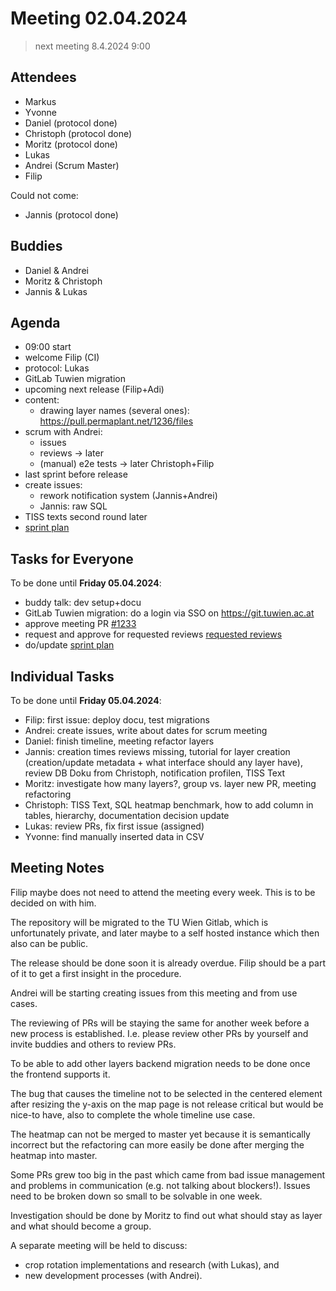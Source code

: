 # Meeting 02.04.2024

> next meeting 8.4.2024 9:00

## Attendees

- Markus
- Yvonne
- Daniel (protocol done)
- Christoph (protocol done)
- Moritz (protocol done)
- Lukas
- Andrei (Scrum Master)
- Filip

Could not come:

- Jannis (protocol done)

## Buddies

- Daniel & Andrei
- Moritz & Christoph
- Jannis & Lukas

## Agenda

- 09:00 start
- welcome Filip (CI)
- protocol: Lukas
- GitLab Tuwien migration
- upcoming next release (Filip+Adi)
- content:
  - drawing layer names (several ones): https://pull.permaplant.net/1236/files
- scrum with Andrei:
  - issues
  - reviews -> later
  - (manual) e2e tests -> later Christoph+Filip
- last sprint before release
- create issues:
  - rework notification system (Jannis+Andrei)
  - Jannis: raw SQL
- TISS texts second round later
- [sprint plan](https://project.permaplant.net)

## Tasks for Everyone

To be done until **Friday 05.04.2024**:

- buddy talk: dev setup+docu
- GitLab Tuwien migration: do a login via SSO on https://git.tuwien.ac.at
- approve meeting PR [#1233](https://pull.permaplant.net/1233/files)
- request and approve for requested reviews [requested reviews](https://pulls.permaplant.net/?q=is%3Aopen+user-review-requested%3A%40me)
- do/update [sprint plan](https://project.permaplant.net)

## Individual Tasks

To be done until **Friday 05.04.2024**:

- Filip: first issue: deploy docu, test migrations
- Andrei: create issues, write about dates for scrum meeting
- Daniel: finish timeline, meeting refactor layers
- Jannis: creation times reviews missing, tutorial for layer creation (creation/update metadata + what interface should any layer have), review DB Doku from Christoph, notification profilen, TISS Text
- Moritz: investigate how many layers?, group vs. layer new PR, meeting refactoring
- Christoph: TISS Text, SQL heatmap benchmark, how to add column in tables, hierarchy, documentation decision update
- Lukas: review PRs, fix first issue (assigned)
- Yvonne: find manually inserted data in CSV

## Meeting Notes

Filip maybe does not need to attend the meeting every week.
This is to be decided on with him.

The repository will be migrated to the TU Wien Gitlab, which is unfortunately private, and later maybe to a self hosted instance which then also can be public.

The release should be done soon it is already overdue.
Filip should be a part of it to get a first insight in the procedure.

Andrei will be starting creating issues from this meeting and from use cases.

The reviewing of PRs will be staying the same for another week before a new process is established.
I.e. please review other PRs by yourself and invite buddies and others to review PRs.

To be able to add other layers backend migration needs to be done once the frontend supports it.

The bug that causes the timeline not to be selected in the centered element after resizing the y-axis on the map page is not release critical but would be nice-to have, also to complete the whole timeline use case.

The heatmap can not be merged to master yet because it is semantically incorrect but the refactoring can more easily be done after merging the heatmap into master.

Some PRs grew too big in the past which came from bad issue management and problems in communication (e.g. not talking about blockers!).
Issues need to be broken down so small to be solvable in one week.

Investigation should be done by Moritz to find out what should stay as layer and what should become a group.

A separate meeting will be held to discuss:

- crop rotation implementations and research (with Lukas), and
- new development processes (with Andrei).
